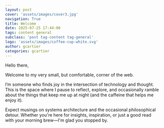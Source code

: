 ```yaml
---
layout: post
cover: 'assets/images/cover3.jpg'
navigation: True
title: Welcome
date: 2025-07-25 17:44:00
tags: content general
subclass: 'post tag-content tag-general'
logo: 'assets/images/coffee-cup-white.svg'
author: gcartier
categories: gcartier
---
```


Hello there,

Welcome to my very small, but comfortable, corner of the web. 

I’m someone who finds joy in the intersection of technology and thought. This is the space where I pause to reflect, explore, and occasionally ramble about the things that keep me up at night (and the caffeine that helps me enjoy it).

Expect musings on systems architecture and the occasional philosophical detour. Whether you're here for insights, inspiration, or just a good read with your morning brew—I'm glad you stopped by.
